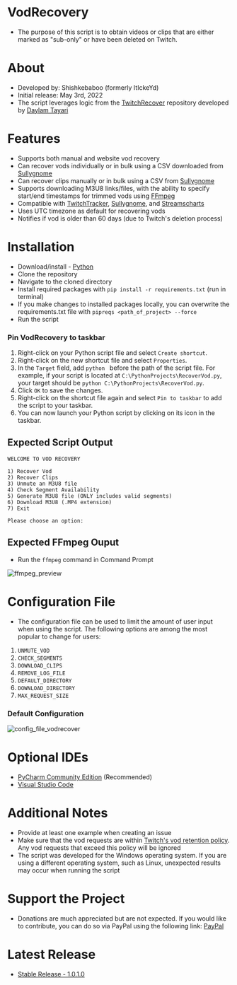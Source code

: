 # VodRecovery
* The purpose of this script is to obtain videos or clips that are either marked as "sub-only" or have been deleted on Twitch. 

# About
* Developed by: Shishkebaboo (formerly ItIckeYd)
* Initial release: May 3rd, 2022
* The script leverages logic from the [TwitchRecover](https://github.com/TwitchRecover/TwitchRecover) repository developed by [Daylam Tayari](https://github.com/daylamtayari)

# Features
* Supports both manual and website vod recovery
* Can recover vods individually or in bulk using a CSV downloaded from [Sullygnome](https://sullygnome.com/)
* Can recover clips manually or in bulk using a CSV from [Sullygnome](https://sullygnome.com/)
* Supports downloading M3U8 links/files, with the ability to specify start/end timestamps for trimmed vods using [FFmpeg](https://ffmpeg.org/download.html)
* Compatible with [TwitchTracker](https://twitchtracker.com/), [Sullygnome](https://sullygnome.com/), and [Streamscharts](https://streamscharts.com/)
* Uses UTC timezone as default for recovering vods
* Notifies if vod is older than 60 days (due to Twitch's deletion process)

# Installation
* Download/install - [Python](https://www.python.org/downloads/)
* Clone the repository
* Navigate to the cloned directory
* Install required packages with `pip install -r requirements.txt` (run in terminal)
* If you make changes to installed packages locally, you can overwrite the requirements.txt file with `pipreqs <path_of_project> --force`
* Run the script

### Pin VodRecovery to taskbar
1) Right-click on your Python script file and select `Create shortcut`.
2) Right-click on the new shortcut file and select `Properties`.
3) In the `Target` field, add `python ` before the path of the script file. For example, if your script is located at `C:\PythonProjects\RecoverVod.py`, your target should be `python C:\PythonProjects\RecoverVod.py`.
4) Click `OK` to save the changes.
5) Right-click on the shortcut file again and select `Pin to taskbar` to add the script to your taskbar.
6) You can now launch your Python script by clicking on its icon in the taskbar.

## Expected Script Output

```
WELCOME TO VOD RECOVERY

1) Recover Vod
2) Recover Clips
3) Unmute an M3U8 file
4) Check Segment Availability
5) Generate M3U8 file (ONLY includes valid segments)
6) Download M3U8 (.MP4 extension)
7) Exit

Please choose an option:
```

## Expected FFmpeg Ouput
* Run the `ffmpeg` command in Command Prompt

![ffmpeg_preview](https://user-images.githubusercontent.com/118132878/216841020-617b9807-3a4c-4f03-856e-854d91306880.png)

# Configuration File
* The configuration file can be used to limit the amount of user input when using the script. The following options are among the most popular to change for users:
 1. ```UNMUTE_VOD```
 2. ```CHECK_SEGMENTS```
 3. ```DOWNLOAD_CLIPS```
 4. ```REMOVE_LOG_FILE```
 5. ```DEFAULT_DIRECTORY```
 6. ```DOWNLOAD_DIRECTORY```
 7. ```MAX_REQUEST_SIZE```

### Default Configuration
![config_file_vodrecover](https://user-images.githubusercontent.com/118132878/220527660-54a2f47c-20cf-4c2d-b4d1-7c9866835ad4.png)


# Optional IDEs
* [PyCharm Community Edition](https://www.jetbrains.com/pycharm/download/) (Recommended)
* [Visual Studio Code](https://code.visualstudio.com/download)

# Additional Notes
* Provide at least one example when creating an issue
* Make sure that the vod requests are within [Twitch's vod retention policy](https://help.twitch.tv/s/article/video-on-demand). Any vod requests that exceed this policy will be ignored
* The script was developed for the Windows operating system. If you are using a different operating system, such as Linux, unexpected results may occur when running the script

# Support the Project
* Donations are much appreciated but are not expected. If you would like to contribute, you can do so via PayPal using the following link: [PayPal](https://paypal.me/VodRecovery)

# Latest Release
* [Stable Release - 1.0.1.0](https://github.com/Shishkebaboo/VodRecovery/releases/tag/vodrecovery-1.0.1.0)

